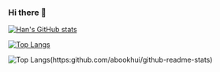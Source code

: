 ### Hi there 👋

<!--
**abookhui/abookhui** is a ✨ _special_ ✨ repository because its `README.md` (this file) appears on your GitHub profile.

Here are some ideas to get you started:

- 🔭 I’m currently working on ...
- 🌱 I’m currently learning ...
- 👯 I’m looking to collaborate on ...
- 🤔 I’m looking for help with ...
- 💬 Ask me about ...
- 📫 How to reach me: ...
- 😄 Pronouns: ...
- ⚡ Fun fact: ...
-->
[![Han's GitHub stats](https://github-readme-stats.vercel.app/api?username=abookhui)](https:github.com/abookhui/github-readme-stats)

[![Top Langs](https://github-readme-stats.vercel.app/api/top-langs/?username=abookhui)](https:github.com/abookhui/github-readme-stats)

![Top Langs](https://github-readme-stats.vercel.app/api/top-langs/?username=abookhui&layout=compact&theme=tokyonight)(https:github.com/abookhui/github-readme-stats)
